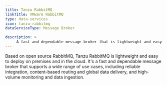 ```yaml
---
title: Tanzu RabbitMQ
linkTitle: VMware RabbitMQ
type: data-services
icon: tanzu-rabbitmq
dataServiceType: Message Broker

description: >
     A fast and dependable message broker that is lightweight and easy to deploy on premises and in the cloud. 
---
```


Based on open source RabbitMQ, Tanzu RabbitMQ is lightweight and easy to deploy on premises and in the cloud. It's a fast and dependable message broker that supports a wide range of use cases, including reliable integration, content-based routing and global data delivery, and high-volume monitoring and data ingestion.

